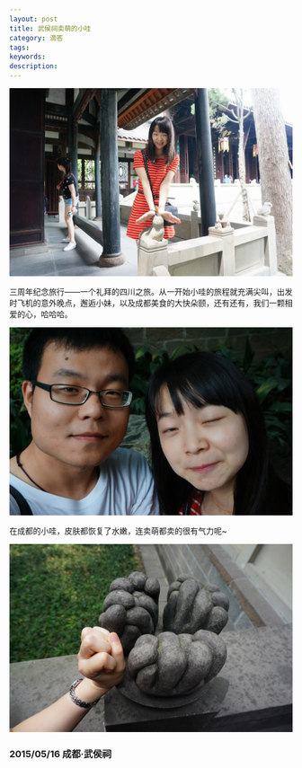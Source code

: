 ```yaml
---
layout: post
title: 武侯祠卖萌的小哇
category: 滴答
tags: 
keywords: 
description: 
---
```


![3](/public/img/love/3.JPG)

  三周年纪念旅行——一个礼拜的四川之旅。从一开始小哇的旅程就充满尖叫，出发时飞机的意外晚点，邂逅小妹，以及成都美食的大快朵颐，还有还有，我们一颗相爱的心，哈哈哈。

![4](/public/img/love/4.JPG)

  在成都的小哇，皮肤都恢复了水嫩，连卖萌都卖的很有气力呢~

![5](/public/img/love/5.JPG)

### 2015/05/16 成都·武侯祠